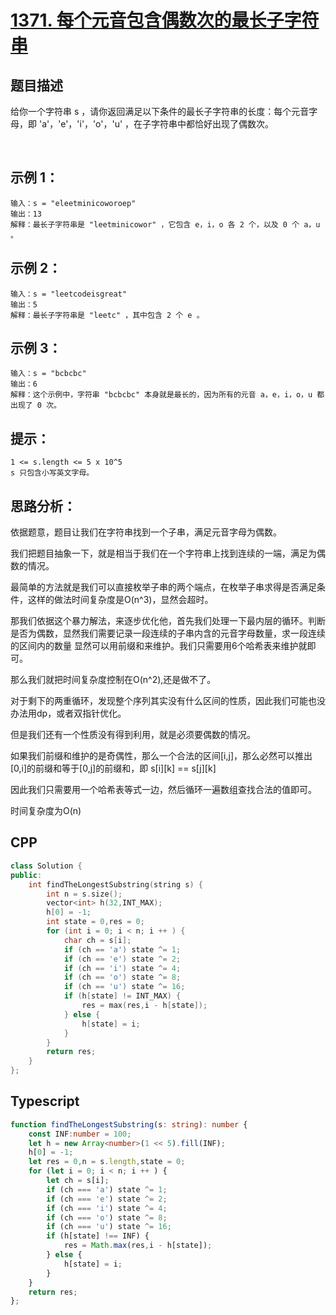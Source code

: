 # [1371. 每个元音包含偶数次的最长子字符串](https://leetcode.cn/problems/find-the-longest-substring-containing-vowels-in-even-counts/)

## 题目描述

给你一个字符串 s ，请你返回满足以下条件的最长子字符串的长度：每个元音字母，即 'a'，'e'，'i'，'o'，'u' ，在子字符串中都恰好出现了偶数次。

 

## 示例 1：
```
输入：s = "eleetminicoworoep"
输出：13
解释：最长子字符串是 "leetminicowor" ，它包含 e，i，o 各 2 个，以及 0 个 a，u 。
```

## 示例 2：
```
输入：s = "leetcodeisgreat"
输出：5
解释：最长子字符串是 "leetc" ，其中包含 2 个 e 。
```

## 示例 3：
```
输入：s = "bcbcbc"
输出：6
解释：这个示例中，字符串 "bcbcbc" 本身就是最长的，因为所有的元音 a，e，i，o，u 都出现了 0 次。
```

## 提示：
```
1 <= s.length <= 5 x 10^5
s 只包含小写英文字母。
```

## 思路分析：
依据题意，题目让我们在字符串找到一个子串，满足元音字母为偶数。

我们把题目抽象一下，就是相当于我们在一个字符串上找到连续的一端，满足为偶数的情况。

最简单的方法就是我们可以直接枚举子串的两个端点，在枚举子串求得是否满足条件，这样的做法时间复杂度是O(n^3)，显然会超时。

那我们依据这个暴力解法，来逐步优化他，首先我们处理一下最内层的循环。判断是否为偶数，显然我们需要记录一段连续的子串内含的元音字母数量，求一段连续的区间内的数量
显然可以用前缀和来维护。我们只需要用6个哈希表来维护就即可。

那么我们就把时间复杂度控制在O(n^2),还是做不了。

对于剩下的两重循环，发现整个序列其实没有什么区间的性质，因此我们可能也没办法用dp，或者双指针优化。

但是我们还有一个性质没有得到利用，就是必须要偶数的情况。

如果我们前缀和维护的是奇偶性，那么一个合法的区间[i,j]，那么必然可以推出[0,i]的前缀和等于[0,j]的前缀和，即 s[i][k] == s[j][k]

因此我们只需要用一个哈希表等式一边，然后循环一遍数组查找合法的值即可。

时间复杂度为O(n)

## CPP
```cpp
class Solution {
public:
    int findTheLongestSubstring(string s) {
        int n = s.size();
        vector<int> h(32,INT_MAX);
        h[0] = -1;
        int state = 0,res = 0;
        for (int i = 0; i < n; i ++ ) {
            char ch = s[i];
            if (ch == 'a') state ^= 1;
            if (ch == 'e') state ^= 2;
            if (ch == 'i') state ^= 4;
            if (ch == 'o') state ^= 8;
            if (ch == 'u') state ^= 16;
            if (h[state] != INT_MAX) {
                res = max(res,i - h[state]);
            } else {
                h[state] = i;
            }
        }
        return res;
    }
};
```

## Typescript
```Typescript
function findTheLongestSubstring(s: string): number {
    const INF:number = 100;
    let h = new Array<number>(1 << 5).fill(INF);
    h[0] = -1;
    let res = 0,n = s.length,state = 0;
    for (let i = 0; i < n; i ++ ) {
        let ch = s[i];
        if (ch === 'a') state ^= 1;
        if (ch === 'e') state ^= 2;
        if (ch === 'i') state ^= 4;
        if (ch === 'o') state ^= 8;
        if (ch === 'u') state ^= 16;
        if (h[state] !== INF) {
            res = Math.max(res,i - h[state]);
        } else {
            h[state] = i;
        }
    }
    return res;
};
```
